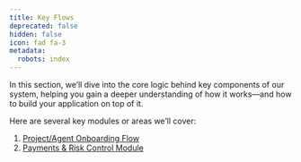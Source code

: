 ```yaml
---
title: Key Flows
deprecated: false
hidden: false
icon: fad fa-3
metadata:
  robots: index
---
```

In this section, we’ll dive into the core logic behind key components of our system, helping you gain a deeper understanding of how it works—and how to build your application on top of it.

Here are several key modules or areas we’ll cover:

1. [Project/Agent Onboarding Flow](../docs/projectagent-onboarding)
2. [Payments & Risk Control Module](../docs/️payments-risk-control)